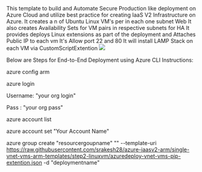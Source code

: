 <html>
<h>
This template to build and Automate Secure Production like deployment on Azure Cloud and utilize best practice for creating IaaS V2 Infrastructure on Azure.
</h>
It creates a n of Ubuntu Linux VM's per in each one subnet Web
It also creates  Availability Sets for VM pairs in respective subnets for HA
It provides deploys Linux extensions as part of the deployment and Attaches Public IP to each vm
It's Allow port 22 and 80
It will install LAMP Stack on each VM via CustomScriptExtention



<a href="https://portal.azure.com/#create/Microsoft.Template/uri/https%3A%2F%2Fraw.githubusercontent.com%2Fsrakesh28%2Fdemo-working%2Fsingle-vnet-vms-arm-templates%2Fazure-single-vnet-vms%2Fazuredeploy-vnet-vms-pip-extention.json" target="_blank">
    <img src="http://azuredeploy.net/deploybutton.png"/>
</a>

Below are Steps for End-to-End Deployment using  Azure CLI Instructions:

azure config arm

azure login

Username: "your org login"

Pass : "your org pass"

azure account list

azure account set "Your Account Name"


azure group create "resourcergoupname" "<location>" --template-uri  https://raw.githubusercontent.com/srakesh28/azure-iaasv2-arm/single-vnet-vms-arm-templates/step2-linuxvm/azuredeploy-vnet-vms-pip-extention.json -d "deploymentname"


</html>

